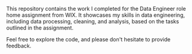 This repository contains the work I completed for the Data Engineer role home assignment from WIX. It showcases my skills in data engineering, including data processing, cleaning, and analysis, based on the tasks outlined in the assignment.

Feel free to explore the code, and please don't hesitate to provide feedback.
